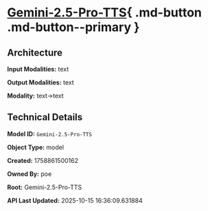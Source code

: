 # [Gemini-2.5-Pro-TTS](https://poe.com/Gemini-2.5-Pro-TTS){ .md-button .md-button--primary }

## Architecture

**Input Modalities:** text

**Output Modalities:** text

**Modality:** text->text


## Technical Details

**Model ID:** `Gemini-2.5-Pro-TTS`

**Object Type:** model

**Created:** 1758861500162

**Owned By:** poe

**Root:** Gemini-2.5-Pro-TTS

**API Last Updated:** 2025-10-15 16:36:09.631884
